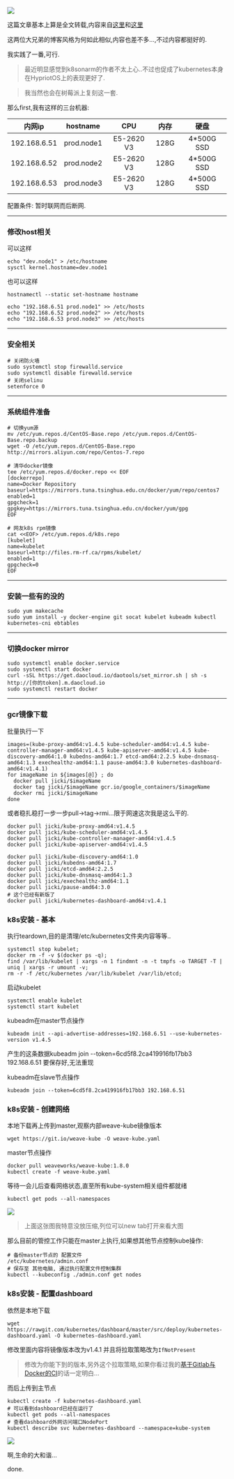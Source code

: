 ![](https://o4dyfn0ef.qnssl.com/image/2016-09-29-Screen%20Shot%202016-09-29%20at%2012.26.11.png?imageView2/2/h/200) 

这篇文章基本上算是全文转载,内容来自[这里](https://mritd.me/2016/10/29/set-up-kubernetes-cluster-by-kubeadm/)和[这里](http://www.xf80.com/2016/10/31/kubernetes-update-1.4.5) 

这两位大兄弟的博客风格为何如此相似,内容也差不多...,不过内容都挺好的. 

我实践了一番,可行. 

> 最近明显感觉到k8sonarm的作者不太上心..不过也促成了kubernetes本身在HypriotOS上的表现更好了. 

> 我当然也会在树莓派上复刻这一套. 

那么first,我有这样的三台机器: 

| 内网ip |  hostname | CPU | 内存 | 硬盘 |
| :-----: |:--------:| :-----:|:--------:| :-----:|
| 192.168.6.51 | prod.node1 | E5-2620 V3 | 128G | 4*500G SSD |
| 192.168.6.52 | prod.node2 | E5-2620 V3 | 128G | 4*500G SSD |
| 192.168.6.53 | prod.node3 | E5-2620 V3 | 128G | 4*500G SSD |

配置条件: 暂时联网而后断网. 

- - - - -- 

### 修改host相关 

可以这样 

```shell
echo "dev.node1" > /etc/hostname
sysctl kernel.hostname=dev.node1
```

也可以这样 

`hostnamectl --static set-hostname hostname`

```shell
echo "192.168.6.51 prod.node1" >> /etc/hosts
echo "192.168.6.52 prod.node2" >> /etc/hosts
echo "192.168.6.53 prod.node3" >> /etc/hosts
``` 

- - - - -- 

### 安全相关 

```shell 
# 关闭防火墙
sudo systemctl stop firewalld.service
sudo systemctl disable firewalld.service
# 关闭selinu
setenforce 0
```

- - - - -- 

### 系统组件准备 

```shell
# 切换yum源
mv /etc/yum.repos.d/CentOS-Base.repo /etc/yum.repos.d/CentOS-Base.repo.backup
wget -O /etc/yum.repos.d/CentOS-Base.repo http://mirrors.aliyun.com/repo/Centos-7.repo

# 清华docker镜像 
tee /etc/yum.repos.d/docker.repo << EOF
[dockerrepo]
name=Docker Repository
baseurl=https://mirrors.tuna.tsinghua.edu.cn/docker/yum/repo/centos7
enabled=1
gpgcheck=1
gpgkey=https://mirrors.tuna.tsinghua.edu.cn/docker/yum/gpg
EOF

# 网友k8s rpm镜像
cat <<EOF> /etc/yum.repos.d/k8s.repo
[kubelet]
name=kubelet
baseurl=http://files.rm-rf.ca/rpms/kubelet/
enabled=1
gpgcheck=0
EOF
```

- - - - -- 

### 安装一些有的没的 

```shell
sudo yum makecache
sudo yum install -y docker-engine git socat kubelet kubeadm kubectl kubernetes-cni ebtables
```

- - - - -- 

### 切换docker mirror 

```shell
sudo systemctl enable docker.service
sudo systemctl start docker
curl -sSL https://get.daocloud.io/daotools/set_mirror.sh | sh -s http://[你的token].m.daocloud.io
sudo systemctl restart docker
```

- - - - -- 

### gcr镜像下载 

批量执行一下

```shell
images=(kube-proxy-amd64:v1.4.5 kube-scheduler-amd64:v1.4.5 kube-controller-manager-amd64:v1.4.5 kube-apiserver-amd64:v1.4.5 kube-discovery-amd64:1.0 kubedns-amd64:1.7 etcd-amd64:2.2.5 kube-dnsmasq-amd64:1.3 exechealthz-amd64:1.1 pause-amd64:3.0 kubernetes-dashboard-amd64:v1.4.1)
for imageName in ${images[@]} ; do
  docker pull jicki/$imageName
  docker tag jicki/$imageName gcr.io/google_containers/$imageName
  docker rmi jicki/$imageName
done
```

或者稳扎稳打一步一步pull->tag->rmi...限于网速这次我是这么干的. 

```shell
docker pull jicki/kube-proxy-amd64:v1.4.5
docker pull jicki/kube-scheduler-amd64:v1.4.5
docker pull jicki/kube-controller-manager-amd64:v1.4.5
docker pull jicki/kube-apiserver-amd64:v1.4.5

docker pull jicki/kube-discovery-amd64:1.0
docker pull jicki/kubedns-amd64:1.7
docker pull jicki/etcd-amd64:2.2.5
docker pull jicki/kube-dnsmasq-amd64:1.3
docker pull jicki/exechealthz-amd64:1.1
docker pull jicki/pause-amd64:3.0
# 这个已经有新版了
docker pull jicki/kubernetes-dashboard-amd64:v1.4.1
```


### k8s安装 - 基本 

执行teardown,目的是清理/etc/kubernetes文件夹内容等等.. 

```shell
systemctl stop kubelet;
docker rm -f -v $(docker ps -q);
find /var/lib/kubelet | xargs -n 1 findmnt -n -t tmpfs -o TARGET -T | uniq | xargs -r umount -v;
rm -r -f /etc/kubernetes /var/lib/kubelet /var/lib/etcd;
``` 

启动kubelet 

```shell 
systemctl enable kubelet
systemctl start kubelet
``` 

kubeadm在master节点操作 

`kubeadm init --api-advertise-addresses=192.168.6.51 --use-kubernetes-version v1.4.5`

产生的这条数据kubeadm join --token=6cd5f8.2ca419916fb17bb3 192.168.6.51 要保存好,无法重现

kubeadm在slave节点操作

`kubeadm join --token=6cd5f8.2ca419916fb17bb3 192.168.6.51`


### k8s安装 - 创建网络 

本地下载再上传到master,观察内部weave-kube镜像版本 

`wget https://git.io/weave-kube -O weave-kube.yaml`

master节点操作

```
docker pull weaveworks/weave-kube:1.8.0
kubectl create -f weave-kube.yaml
```

等待一会儿后查看网络状态,直至所有kube-system相关组件都就绪

`kubectl get pods --all-namespaces`

![](https://o4dyfn0ef.qnssl.com/image/2016-11-10-Screen%20Shot%202016-11-10%20at%2018.52.28.png) 

> 上面这张图我特意没放压缩,列位可以new tab打开来看大图 

那么目前的管控工作只能在master上执行,如果想其他节点控制kube操作: 

```shell
# 备份master节点的 配置文件
/etc/kubernetes/admin.conf
# 保存至 其他电脑, 通过执行配置文件控制集群
kubectl --kubeconfig ./admin.conf get nodes
``` 

### k8s安装 - 配置dashboard


依然是本地下载

`wget https://rawgit.com/kubernetes/dashboard/master/src/deploy/kubernetes-dashboard.yaml -O kubernetes-dashboard.yaml`

修改里面内容将镜像版本改为v1.4.1 并且将拉取策略改为`IfNotPresent`

> 修改为你能下到的版本,另外这个拉取策略,如果你看过我的[基于Gitlab与Docker的CI](http://www.slahser.com/2016/09/07/基于Gitlab与Docker的CI/)的话一定明白...  

而后上传到主节点

```shell 
kubectl create -f kubernetes-dashboard.yaml
# 可以看到dashboard已经在运行了
kubectl get pods --all-namespaces
# 查看dashboard外网访问端口NodePort
kubectl describe svc kubernetes-dashboard --namespace=kube-system
``` 

![](https://o4dyfn0ef.qnssl.com/image/2016-11-10-Screen%20Shot%202016-11-10%20at%2019.04.35.png?imageView2/2/h/400) 

啊,生命的大和谐... 

done. 


